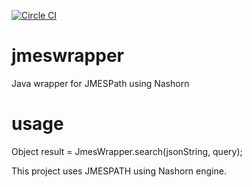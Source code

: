 [![Circle CI](https://circleci.com/gh/hemanthgk10/jmeswrapper.svg?style=svg)](https://circleci.com/gh/hemanthgk10/jmeswrapper)

# jmeswrapper
Java wrapper for JMESPath using Nashorn

# usage
Object result = JmesWrapper.search(jsonString, query);

This project uses JMESPATH using Nashorn engine.
